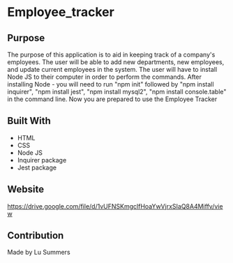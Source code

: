 # Employee_tracker


## Purpose
The purpose of this application is to aid in keeping track of a company's employees. The user will be able to add new departments, new employees, and update current employees in the system.
The user will have to install Node JS to their computer in order to perform the commands. After installing Node - you will need to run "npm init" followed by "npm install inquirer", "npm install jest", "npm install mysql2", "npm install console.table" in the command line. Now you are prepared to use the Employee Tracker


## Built With
* HTML
* CSS
* Node JS
* Inquirer package
* Jest package

## Website

https://drive.google.com/file/d/1vUFNSKmgclfHoaYwVjrxSIaQ8A4Miffv/view

## Contribution
Made by Lu Summers


